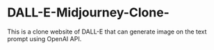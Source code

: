# DALL-E-Midjourney-Clone-
This is a clone website of DALL-E that can generate image on the text prompt using OpenAI API. 
